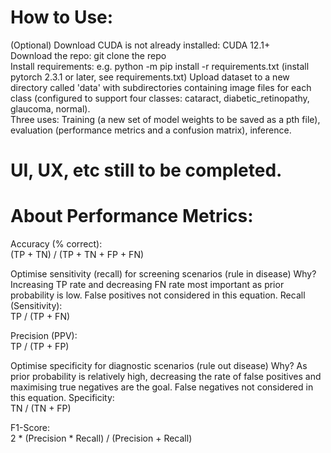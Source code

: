 # How to Use:  
(Optional) Download CUDA is not already installed: CUDA 12.1+  
Download the repo: git clone the repo  
Install requirements: e.g. python -m pip install -r requirements.txt (install pytorch 2.3.1 or later, see requirements.txt) 
Upload dataset to a new directory called 'data' with subdirectories containing image files for each class (configured to support four classes: cataract, diabetic_retinopathy, glaucoma, normal).   
Three uses: Training (a new set of model weights to be saved as a pth file), evaluation (performance metrics and a confusion matrix), inference.  

# UI, UX, etc still to be completed.  

# About Performance Metrics:

Accuracy (% correct):  
(TP + TN) / (TP + TN + FP + FN)  

Optimise sensitivity (recall) for screening scenarios (rule in disease)
Why? Increasing TP rate and decreasing FN rate most important as prior probability is low. False positives not considered in this equation.
Recall (Sensitivity):  
TP / (TP + FN)

Precision (PPV):  
TP / (TP + FP)

Optimise specificity for diagnostic scenarios (rule out disease)
Why? As prior probability is relatively high, decreasing the rate of false positives and maximising true negatives are the goal. False negatives not considered in this equation.
Specificity:   
TN / (TN + FP)

F1-Score:  
2 * (Precision * Recall) / (Precision + Recall)
